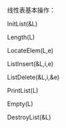 线性表基本操作：

InitList(&L)

Length(L)

LocateElem(L,e)

ListInsert(&L,i,e)

ListDelete(&L,i,&e)

PrintList(L)

Empty(L)

DestroyList(&L)
